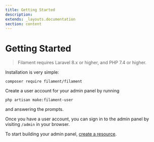 ```yaml
---
title: Getting Started
description:
extends: _layouts.documentation
section: content
---
```


# Getting Started

> Filament requires Laravel 8.x or higher, and PHP 7.4 or higher.

Installation is very simple:
```
composer require filament/filament
```

Create a user account for your admin panel by running
```
php artisan make:filament-user
```
and answering the prompts.

Once you have a user account, you can sign in to the admin panel by visiting `/admin` in your browser.

To start building your admin panel, [create a resource](/docs/resources#getting-started).